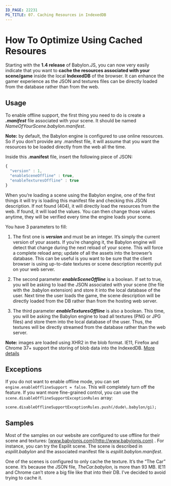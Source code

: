 ```yaml
---
ID_PAGE: 22231
PG_TITLE: 07. Caching Resources in IndexedDB
---
```


# How To Optimize Using Cached Resoures
Starting with the **1.4 release** of Babylon.JS, you can now very easily indicate that you want to **cache the resources associated with your scene/game** inside the local **IndexedDB** of the browser. It can enhance the gamer experience as the JSON and textures files can be directly loaded from the database rather than from the web.

## Usage

To enable offline support, the first thing you need to do is create a _**.manifest**_ file associated with your scene. It should be named _NameOfYourScene.babylon.manifest_.

**Note:** by default, the Babylon engine is configured to use online resources. So if you don’t provide any .manifest file, it will assume that you want the resources to be loaded directly from the web all the time.

Inside this **.manifest** file, insert the following piece of JSON:

```javascript
{
  "version" : 1,
  "enableSceneOffline" : true,
  "enableTexturesOffline" : true
}
```

When you’re loading a scene using the Babylon engine, one of the first things it will try is loading this manifest file and checking this JSON description. If not found (404), it will directly load the resources from the web. If found, it will load the values. You can then change those values anytime, they will be verified every time the engine loads your scene.

You have 3 parameters to fill:

1. The first one is _**version**_ and must be an integer. It’s simply the current version of your assets. If you’re changing it, the Babylon engine will detect that change during the next reload of your scene. This will force a complete reload amp; update of all the assets into the browser’s database. This can be useful is you want to be sure that the client browser is using up-to-date textures or scene description recently put on your web server.

2. The second parameter _**enableSceneOffline**_ is a boolean. If set to true, you will be asking to load the JSON associated with your scene (the file with the .babylon extension) and store it into the local database of the user. Next time the user loads the game, the scene description will be directly loaded from the DB rather than from the hosting web server.

3. The third parameter _**enableTexturesOffline**_ is also a boolean. This time, you will be asking the Babylon engine to load all textures (PNG or JPG files) and store them into the local database of the user. Thus, the textures will be directly streamed from the database rather than the web server.

**Note:** images are loaded using XHR2 in the blob format. IE11, Firefox and Chrome 37+ support the storing of blob data into the IndexedDB. [More details](http://caniuse.com/#search=indexeddb)

## Exceptions
If you do not want to enable offline mode, you can set `engine.enableOfflineSupport = false`. This will completely turn off the feature.
If you want more fine-grained control, you can use the `scene.disableOfflineSupportExceptionRules` array:

```
scene.disableOfflineSupportExceptionRules.push(/dude\.babylon/gi);
```

## Samples

Most of the samples on our website are configured to use offline for their scene and textures: [www.babylonjs.com](http://www.babylonjs.com) . For instance, you can try the Espilit scene. The scene is described in _espilit.babylon_ and the associated manifest file is _espilit.babylon.manifest_.

One of the scenes is configured to only cache the texture. It’s the “The Car” scene. It’s because the JSON file, _TheCar.babylon_, is more than 93 MB. IE11 and Chrome can’t store a big file like that into their DB. I’ve decided to avoid trying to cache it.

